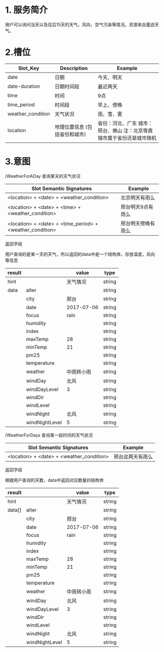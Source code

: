 # 1. 服务简介

用户可以询问当天以及往后15天的天气，风向，空气污染等情况。资源来自墨迹天气。

# 2.槽位

| **Slot\_Key** | **Description** | **Example** |
| --- | --- | --- |
| date | 日期 | 今天、明天 |
| date-duration | 日期时间段 | 最近两天 |
| time | 时间 | 9点 |
| time\_period | 时间段 | 早上、傍晚 |
| weather\_condition | 天气状况 | 雨、雪、雾 |
| location | 地理位置信息 \(包括省份和城市\) | 省份：河北、广东 城市：邢台、佛山 注：北京等直辖市属于省份还是城市随机 | 

# 3.意图

\/WeatherForADay
查询某天的天气状况

| **Slot Semantic Signatures** | **Example** |
| --- | --- |
| &lt;location&gt; + &lt;date&gt; + &lt;weather\_condition&gt; | 北京明天有雨么 |
| &lt;location&gt; + &lt;date&gt; + &lt;time&gt; + &lt;weather\_condition&gt; | 邢台明天9点有雨么 |
| &lt;location&gt; + &lt;date&gt; + &lt;time\_period&gt; + &lt;weather\_condition&gt; | 邢台明天傍晚有雨么 |

返回字段

用户查询的是某一天的天气，所以返回的data中是一个结构体，存放温度，风向等信息

| **result** |  | **value** | **type** |
| --- | --- | --- | --- |
| hint |  | 天气情况 | string |
| data | alter |  | string |
|  | city | 邢台 | string |
|  | date | 2017-07-06 | string |
|  | focus | rain | string |
|  | humidity |  | string |
|  | index |  | string |
|  | maxTemp | 28 | string |
|  | minTemp | 21 | string |
|  | pm25 |  | string |
|  | temperature |  | string |
|  | weather | 中雨转小雨 | string |
|  | windDay | 北风 | string |
|  | windDayLevel | 3 | string |
|  | windDir |  | string |
|  | windLevel |  | string |
|  | windNight | 北风 | string |
|  | windNightLevel | 5 | string |

\/WeatherForDays
查询某一段时间的天气状况

| **Slot Semantic Signatures** | **Example** |
| --- | --- |
| &lt;location&gt; + &lt;date&gt; + &lt;weather\_condition&gt; | 邢台这两天有雨么 |

返回字段

根据用户查询的天数，data中返回对应数量的结构体

| **result** |  | **value** | **type** |
| --- | --- | --- | --- |
| hint |  | 天气情况 | string |
| data\[\] | alter |  | string |
|  | city | 邢台 | string |
|  | date | 2017-07-06 | string |
|  | focus | rain | string |
|  | humidity |  | string |
|  | index |  | string |
|  | maxTemp | 28 | string |
|  | minTemp | 21 | string |
|  | pm25 |  | string |
|  | temperature |  | string |
|  | weather | 中雨转小雨 | string |
|  | windDay | 北风 | string |
|  | windDayLevel | 3 | string |
|  | windDir |  | string |
|  | windLevel |  | string |
|  | windNight | 北风 | string |
|  | windNightLevel | 5 | string |

